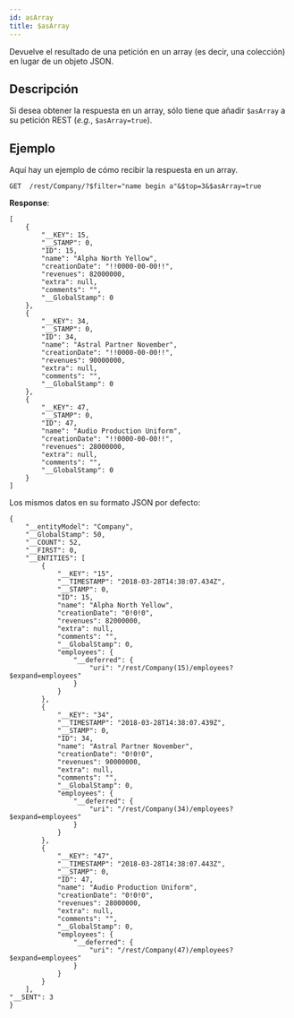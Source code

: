 ```yaml
---
id: asArray
title: $asArray
---
```


Devuelve el resultado de una petición en un array (es decir, una colección) en lugar de un objeto JSON.

## Descripción

Si desea obtener la respuesta en un array, sólo tiene que añadir `$asArray` a su petición REST (_e.g._, `$asArray=true`).

## Ejemplo

Aquí hay un ejemplo de cómo recibir la respuesta en un array.

`GET  /rest/Company/?$filter="name begin a"&$top=3&$asArray=true`

**Response**:

```
[
	{
		"__KEY": 15,
		"__STAMP": 0,
		"ID": 15,
		"name": "Alpha North Yellow",
		"creationDate": "!!0000-00-00!!",
		"revenues": 82000000,
		"extra": null,
		"comments": "",
		"__GlobalStamp": 0
	},
	{
		"__KEY": 34,
		"__STAMP": 0,
		"ID": 34,
		"name": "Astral Partner November",
		"creationDate": "!!0000-00-00!!",
		"revenues": 90000000,
		"extra": null,
		"comments": "",
		"__GlobalStamp": 0
	},
	{
		"__KEY": 47,
		"__STAMP": 0,
		"ID": 47,
		"name": "Audio Production Uniform",
		"creationDate": "!!0000-00-00!!",
		"revenues": 28000000,
		"extra": null,
		"comments": "",
		"__GlobalStamp": 0
	}
]
```

Los mismos datos en su formato JSON por defecto:

```
{
	"__entityModel": "Company",
	"__GlobalStamp": 50,
	"__COUNT": 52,
	"__FIRST": 0,
	"__ENTITIES": [
		{
			"__KEY": "15",
			"__TIMESTAMP": "2018-03-28T14:38:07.434Z",
			"__STAMP": 0,
			"ID": 15,
			"name": "Alpha North Yellow",
			"creationDate": "0!0!0",
			"revenues": 82000000,
			"extra": null,
			"comments": "",
			"__GlobalStamp": 0,
			"employees": {
				"__deferred": {
					"uri": "/rest/Company(15)/employees?$expand=employees"
				}
			}
		},
		{
			"__KEY": "34",
			"__TIMESTAMP": "2018-03-28T14:38:07.439Z",
			"__STAMP": 0,
			"ID": 34,
			"name": "Astral Partner November",
			"creationDate": "0!0!0",
			"revenues": 90000000,
			"extra": null,
			"comments": "",
			"__GlobalStamp": 0,
			"employees": {
				"__deferred": {
					"uri": "/rest/Company(34)/employees?$expand=employees"
				}
			}
		},
		{
			"__KEY": "47",
			"__TIMESTAMP": "2018-03-28T14:38:07.443Z",
			"__STAMP": 0,
			"ID": 47,
			"name": "Audio Production Uniform",
			"creationDate": "0!0!0",
			"revenues": 28000000,
			"extra": null,
			"comments": "",
			"__GlobalStamp": 0,
			"employees": {
				"__deferred": {
					"uri": "/rest/Company(47)/employees?$expand=employees"
				}
			}
		}
	],
"__SENT": 3
}
```
